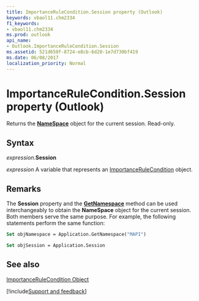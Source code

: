 ```yaml
---
title: ImportanceRuleCondition.Session property (Outlook)
keywords: vbaol11.chm2334
f1_keywords:
- vbaol11.chm2334
ms.prod: outlook
api_name:
- Outlook.ImportanceRuleCondition.Session
ms.assetid: 521d650f-8724-e8cb-6d20-1e7d730bf419
ms.date: 06/08/2017
localization_priority: Normal
---
```



# ImportanceRuleCondition.Session property (Outlook)

Returns the  **[NameSpace](Outlook.NameSpace.md)** object for the current session. Read-only.


## Syntax

_expression_.**Session**

_expression_ A variable that represents an [ImportanceRuleCondition](Outlook.ImportanceRuleCondition.md) object.


## Remarks

The  **Session** property and the **[GetNamespace](Outlook.Application.GetNamespace.md)** method can be used interchangeably to obtain the **NameSpace** object for the current session. Both members serve the same purpose. For example, the following statements perform the same function:


```vb
Set objNamespace = Application.GetNamespace("MAPI") 
```


```vb
Set objSession = Application.Session
```


## See also


[ImportanceRuleCondition Object](Outlook.ImportanceRuleCondition.md)

[!include[Support and feedback](~/includes/feedback-boilerplate.md)]